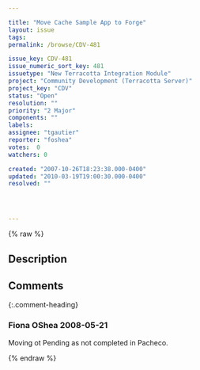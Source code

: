 ```yaml
---

title: "Move Cache Sample App to Forge"
layout: issue
tags: 
permalink: /browse/CDV-481

issue_key: CDV-481
issue_numeric_sort_key: 481
issuetype: "New Terracotta Integration Module"
project: "Community Development (Terracotta Server)"
project_key: "CDV"
status: "Open"
resolution: ""
priority: "2 Major"
components: ""
labels: 
assignee: "tgautier"
reporter: "foshea"
votes:  0
watchers: 0

created: "2007-10-26T18:23:38.000-0400"
updated: "2010-03-19T19:00:30.000-0400"
resolved: ""




---
```


{% raw %}

## Description

<div markdown="1" class="description">



</div>

## Comments


{:.comment-heading}
### **Fiona OShea** <span class="date">2008-05-21</span>

<div markdown="1" class="comment">

Moving ot Pending as not completed in Pacheco.

</div>



{% endraw %}

